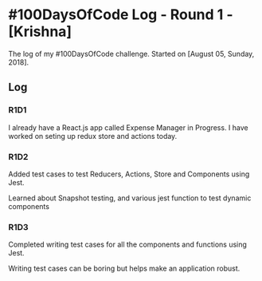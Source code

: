 # #100DaysOfCode Log - Round 1 - [Krishna]

The log of my #100DaysOfCode challenge. Started on [August 05, Sunday, 2018].

## Log

### R1D1 
I already have a React.js app called Expense Manager in Progress. I have worked on seting up redux store and actions today.

### R1D2
Added test cases to test Reducers, Actions, Store and Components using Jest.

Learned about Snapshot testing, and various jest function to test dynamic components

### R1D3
Completed writing test cases for all the components and functions using Jest.

Writing test cases can be boring but helps make an application robust.
